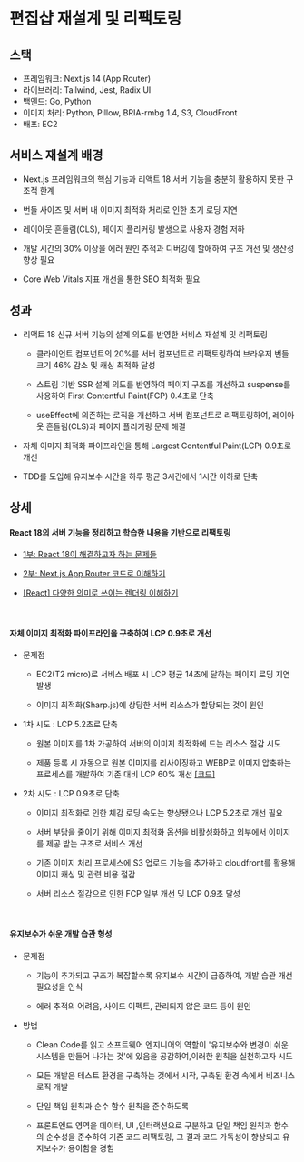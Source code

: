 # 편집샵 재설계 및 리팩토링

## 스택

-   프레임워크: Next.js 14 (App Router)
-   라이브러리: Tailwind, Jest, Radix UI
-   백엔드: Go, Python
-   이미지 처리: Python, Pillow, BRIA-rmbg 1.4, S3, CloudFront
-   배포: EC2

## 서비스 재설계 배경

-   Next.js 프레임워크의 핵심 기능과 리액트 18 서버 기능을 충분히 활용하지 못한 구조적 한계

-   번들 사이즈 및 서버 내 이미지 최적화 처리로 인한 초기 로딩 지연

-   레이아웃 흔들림(CLS), 페이지 플리커링 발생으로 사용자 경험 저하

-   개발 시간의 30% 이상을 에러 원인 추적과 디버깅에 할애하여 구조 개선 및 생산성 향상 필요

-   Core Web Vitals 지표 개선을 통한 SEO 최적화 필요

## 성과

-   리액트 18 신규 서버 기능의 설계 의도를 반영한 서비스 재설계 및 리팩토링

    -   클라이언트 컴포넌트의 20%를 서버 컴포넌트로 리팩토링하여 브라우저 번들 크기 46% 감소 및 캐싱 최적화 달성

    -   스트림 기반 SSR 설계 의도를 반영하여 페이지 구조를 개선하고 suspense를 사용하여 First Contentful Paint(FCP) 0.4초로 단축

    -   useEffect에 의존하는 로직을 개선하고 서버 컴포넌트로 리팩토링하여, 레이아웃 흔들림(CLS)과 페이지 플리커링 문제 해결

-   자체 이미지 최적화 파이프라인을 통해 Largest Contentful Paint(LCP) 0.9초로 개선

-   TDD를 도입해 유지보수 시간을 하루 평균 3시간에서 1시간 이하로 단축

## 상세

#### React 18의 서버 기능을 정리하고 학습한 내용을 기반으로 리팩토링

-   [1부: React 18이 해결하고자 하는 문제들](https://leeway0507.github.io/blog/Frontend/react18)

-   [2부: Next.js App Router 코드로 이해하기](https://leeway0507.github.io/blog/Frontend/app-router)

-   [[React] 다양한 의미로 쓰이는 렌더링 이해하기](https://leeway0507.github.io/blog/Frontend/rendering)

<br/>

#### 자체 이미지 최적화 파이프라인을 구축하여 LCP 0.9초로 개선

-   문제점

    -   EC2(T2 micro)로 서비스 배포 시 LCP 평균 14초에 달하는 페이지 로딩 지연 발생

    -   이미지 최적화(Sharp.js)에 상당한 서버 리소스가 할당되는 것이 원인

-   1차 시도 : LCP 5.2초로 단축

    -   원본 이미지를 1차 가공하여 서버의 이미지 최적화에 드는 리소스 절감 시도

    -   제품 등록 시 자동으로 원본 이미지를 리사이징하고 WEBP로 이미지 압축하는 프로세스를 개발하여 기존 대비 LCP 60% 개선 [[코드]](https://github.com/leeway0507/captured-vercel/tree/main/server/image-resize)

-   2차 시도 : LCP 0.9초로 단축

    -   이미지 최적화로 인한 체감 로딩 속도는 향상됐으나 LCP 5.2초로 개선 필요

    -   서버 부담을 줄이기 위해 이미지 최적화 옵션을 비활성화하고 외부에서 이미지를 제공 받는 구조로 서비스 개선

    -   기존 이미지 처리 프로세스에 S3 업로드 기능을 추가하고 cloudfront를 활용해 이미지 캐싱 및 관련 비용 절감
    -   서버 리소스 절감으로 인한 FCP 일부 개선 및 LCP 0.9초 달성

<br/>

#### 유지보수가 쉬운 개발 습관 형성

-   문제점

    -   기능이 추가되고 구조가 복잡할수록 유지보수 시간이 급증하여, 개발 습관 개선 필요성을 인식

    -   에러 추적의 어려움, 사이드 이펙트, 관리되지 않은 코드 등이 원인

-   방법

    -   Clean Code를 읽고 소프트웨어 엔지니어의 역할이 '유지보수와 변경이 쉬운 시스템을
        만들어 나가는 것'에 있음을 공감하여,이러한 원칙을 실천하고자 시도

    -   모든 개발은 테스트 환경을 구축하는 것에서 시작, 구축된 환경 속에서 비즈니스 로직 개발

    -   단일 책임 원칙과 순수 함수 원칙을 준수하도록

    -   프론트엔드 영역을 데이터, UI ,인터랙션으로 구분하고 단일 책임 원칙과 함수의 순수성을 준수하여 기존 코드 리팩토링,
        그 결과 코드 가독성이 향상되고 유지보수가 용이함을 경험

<br/>
